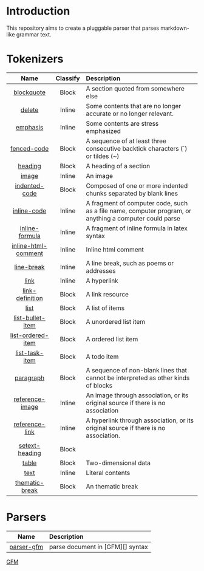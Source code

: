 # Introduction

This repository aims to create a pluggable parser that parses markdown-like grammar text.


# Tokenizers

   Name                     | Classify  | Description
  :------------------------:|:---------:|:--------------
   [blockquote][]           | Block     | A section quoted from somewhere else
   [delete][]               | Inline    | Some contents that are no longer accurate or no longer relevant.
   [emphasis][]             | Inline    | Some contents are stress emphasized
   [fenced-code][]          | Block     | A sequence of at least three consecutive backtick characters (`) or tildes (~)
   [heading][]              | Block     | A heading of a section
   [image][]                | Inline    | An image
   [indented-code][]        | Block     | Composed of one or more indented chunks separated by blank lines
   [inline-code][]          | Inline    | A fragment of computer code, such as a file name, computer program, or anything a computer could parse
   [inline-formula][]       | Inline    | A fragment of inline formula in latex syntax
   [inline-html-comment][]  | Inline    | Inline html comment
   [line-break][]           | Inline    | A line break, such as poems or addresses
   [link][]                 | Inline    | A hyperlink
   [link-definition][]      | Block     | A link resource
   [list][]                 | Block     | A list of items
   [list-bullet-item][]     | Block     | A unordered list item
   [list-ordered-item][]    | Block     | A ordered list item
   [list-task-item][]       | Block     | A todo item
   [paragraph][]            | Block     | A sequence of non-blank lines that cannot be interpreted as other kinds of blocks
   [reference-image][]      | Inline    | An image through association, or its original source if there is no association
   [reference-link][]       | Inline    | A hyperlink through association, or its original source if there is no association.
   [setext-heading][]       | Block     |
   [table][]                | Block     | Two-dimensional data
   [text][]                 | Inline    | Literal contents
   [thematic-break][]       | Block     | An thematic break


# Parsers

   Name           | Description
  :--------------:|:----------------------
   [parser-gfm][] | parse document in [GFM][] syntax


<!-- tokenizers link definitions -->
[blockquote]: https://github.com/guanghechen/yozora/tree/master/tokenizers/blockquote#readme
[delete]: https://github.com/guanghechen/yozora/tree/master/tokenizers/delete#readme
[emphasis]: https://github.com/guanghechen/yozora/tree/master/tokenizers/emphasis#readme
[fenced-code]: https://github.com/guanghechen/yozora/tree/master/tokenizers/fenced-code#readme
[heading]: https://github.com/guanghechen/yozora/tree/master/tokenizers/heading#readme
[image]: https://github.com/guanghechen/yozora/tree/master/tokenizers/image#readme
[indented-code]: https://github.com/guanghechen/yozora/tree/master/tokenizers/indented-code#readme
[inline-code]: https://github.com/guanghechen/yozora/tree/master/tokenizers/inline-code#readme
[inline-formula]: https://github.com/guanghechen/yozora/tree/master/tokenizers/inline-formula#readme
[inline-html-comment]: https://github.com/guanghechen/yozora/tree/master/tokenizers/inline-html-comment#readme
[line-break]: https://github.com/guanghechen/yozora/tree/master/tokenizers/line-break#readme
[link]: https://github.com/guanghechen/yozora/tree/master/tokenizers/link#readme
[link-definition]: https://github.com/guanghechen/yozora/tree/master/tokenizers/link-definition#readme
[list]: https://github.com/guanghechen/yozora/tree/master/tokenizers/list#readme
[list-bullet-item]: https://github.com/guanghechen/yozora/tree/master/tokenizers/list-bullet-item#readme
[list-ordered-item]: https://github.com/guanghechen/yozora/tree/master/tokenizers/list-ordered-item#readme
[list-task-item]: https://github.com/guanghechen/yozora/tree/master/tokenizers/list-task-item#readme
[paragraph]: https://github.com/guanghechen/yozora/tree/master/tokenizers/paragraph#readme
[reference-image]: https://github.com/guanghechen/yozora/tree/master/tokenizers/reference-image#readme
[reference-link]: https://github.com/guanghechen/yozora/tree/master/tokenizers/reference-link#readme
[setext-heading]: https://github.com/guanghechen/yozora/tree/master/tokenizers/setext-heading#readme
[table]: https://github.com/guanghechen/yozora/tree/master/tokenizers/table#readme
[text]: https://github.com/guanghechen/yozora/tree/master/tokenizers/text#readme
[thematic-break]: https://github.com/guanghechen/yozora/tree/master/tokenizers/thematic-break#readme


<!-- Parsers link definitions -->
[parser-gfm]: https://github.com/guanghechen/yozora/tree/master/packages/parser-gfm#readme


<!-- Other external link definitions -->
[GFM](https://github.github.com/gfm)
